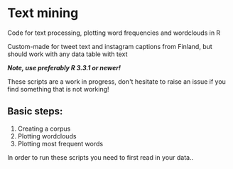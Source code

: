 # Text mining

Code for text processing, plotting word frequencies and wordclouds in R

Custom-made for tweet text and instagram captions from Finland, but should work with any data table with text

***Note, use preferably R 3.3.1 or newer!***

These scripts are a work in progress, don't hesitate to raise an issue if you find something that is not working!

## Basic steps:

1. Creating a corpus
2. Plotting wordclouds
3. Plotting most frequent words


In order to run these scripts you need to first read in your data..